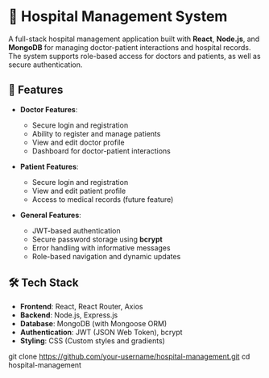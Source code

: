# 🏥 Hospital Management System

A full-stack hospital management application built with **React**, **Node.js**, and **MongoDB** for managing doctor-patient interactions and hospital records. The system supports role-based access for doctors and patients, as well as secure authentication.

## 🚀 Features

- **Doctor Features**:
  - Secure login and registration
  - Ability to register and manage patients
  - View and edit doctor profile
  - Dashboard for doctor-patient interactions

- **Patient Features**:
  - Secure login and registration
  - View and edit patient profile
  - Access to medical records (future feature)

- **General Features**:
  - JWT-based authentication
  - Secure password storage using **bcrypt**
  - Error handling with informative messages
  - Role-based navigation and dynamic updates

## 🛠️ Tech Stack

- **Frontend**: React, React Router, Axios
- **Backend**: Node.js, Express.js
- **Database**: MongoDB (with Mongoose ORM)
- **Authentication**: JWT (JSON Web Token), bcrypt
- **Styling**: CSS (Custom styles and gradients)




git clone https://github.com/your-username/hospital-management.git
cd hospital-management
